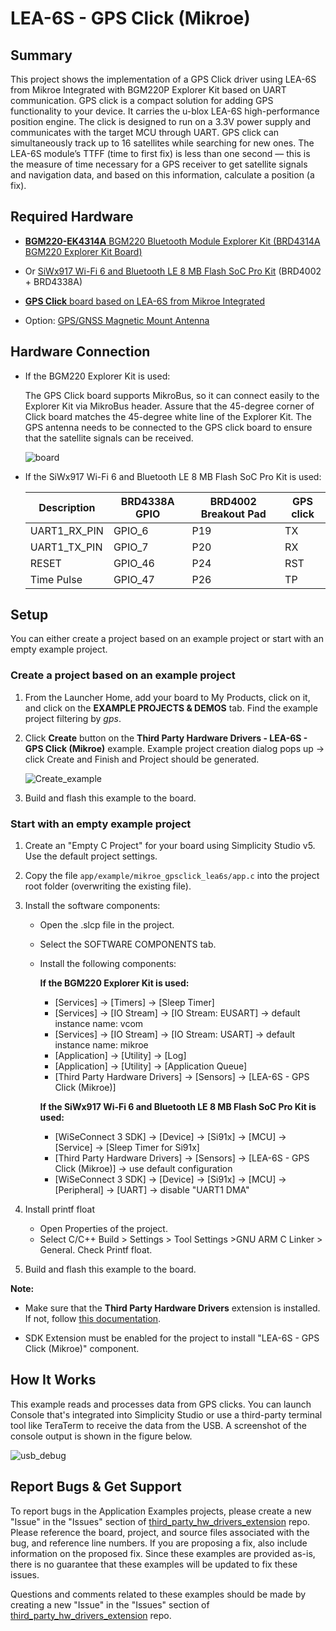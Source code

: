 # LEA-6S - GPS Click (Mikroe) #

## Summary ##

This project shows the implementation of a GPS Click driver using LEA-6S from Mikroe Integrated with BGM220P Explorer Kit based on UART communication.
GPS click is a compact solution for adding GPS functionality to your device. It carries the u-blox LEA-6S high-performance position engine. The click is designed to run on a 3.3V power supply and communicates with the target MCU through UART. GPS click can simultaneously track up to 16 satellites while searching for new ones. The LEA-6S module’s TTFF (time to first fix) is less than one second — this is the measure of time necessary for a GPS receiver to get satellite signals and navigation data, and based on this information, calculate a position (a fix).

## Required Hardware ##

- [**BGM220-EK4314A** BGM220 Bluetooth Module Explorer Kit (BRD4314A BGM220 Explorer Kit Board)](https://www.silabs.com/development-tools/wireless/bluetooth/bgm220-explorer-kit)

- Or [SiWx917 Wi-Fi 6 and Bluetooth LE 8 MB Flash SoC Pro Kit](https://www.silabs.com/development-tools/wireless/wi-fi/siwx917-pk6031a-wifi-6-bluetooth-le-soc-pro-kit) (BRD4002 + BRD4338A)

- [**GPS Click** board based on LEA-6S from Mikroe Integrated](https://www.mikroe.com/gps-click)

- Option: [GPS/GNSS Magnetic Mount Antenna](https://www.sparkfun.com/products/14986)

## Hardware Connection ##

- If the BGM220 Explorer Kit is used:

  The GPS Click board supports MikroBus, so it can connect easily to the Explorer Kit via MikroBus header. Assure that the 45-degree corner of Click board matches the 45-degree white line of the Explorer Kit. The GPS antenna needs to be connected to the GPS click board to ensure that the satellite signals can be received.

  ![board](image/hardware_connection.png "BGM220 Explorer Kit Board and GPS Click Board")

- If the SiWx917 Wi-Fi 6 and Bluetooth LE 8 MB Flash SoC Pro Kit is used:

  | Description  | BRD4338A GPIO   | BRD4002 Breakout Pad | GPS click   |
  | ------------ | --------------- | -------------------- | ----------- |
  | UART1_RX_PIN | GPIO_6          | P19                  | TX          |
  | UART1_TX_PIN | GPIO_7          | P20                  | RX          |
  | RESET        | GPIO_46         | P24                  | RST         |
  | Time Pulse   | GPIO_47         | P26                  | TP          |

## Setup ##

You can either create a project based on an example project or start with an empty example project.

### Create a project based on an example project ###

1. From the Launcher Home, add your board to My Products, click on it, and click on the **EXAMPLE PROJECTS & DEMOS** tab. Find the example project filtering by *gps*.

2. Click **Create** button on the **Third Party Hardware Drivers - LEA-6S - GPS Click (Mikroe)** example. Example project creation dialog pops up -> click Create and Finish and Project should be generated.

   ![Create_example](image/create_example.png)

3. Build and flash this example to the board.

### Start with an empty example project ###

1. Create an "Empty C Project" for your board using Simplicity Studio v5. Use the default project settings.

2. Copy the file `app/example/mikroe_gpsclick_lea6s/app.c` into the project root folder (overwriting the existing file).

3. Install the software components:

    - Open the .slcp file in the project.

    - Select the SOFTWARE COMPONENTS tab.

    - Install the following components:

      **If the BGM220 Explorer Kit is used:**

        - [Services] → [Timers] → [Sleep Timer]
        - [Services] → [IO Stream] → [IO Stream: EUSART] → default instance name: vcom
        - [Services] → [IO Stream] → [IO Stream: USART] → default instance name: mikroe
        - [Application] → [Utility] → [Log]
        - [Application] → [Utility] → [Application Queue]
        - [Third Party Hardware Drivers] → [Sensors] → [LEA-6S - GPS Click (Mikroe)]

      **If the SiWx917 Wi-Fi 6 and Bluetooth LE 8 MB Flash SoC Pro Kit is used:**

        - [WiSeConnect 3 SDK] → [Device] → [Si91x] → [MCU] → [Service] → [Sleep Timer for Si91x]
        - [Third Party Hardware Drivers] → [Sensors] → [LEA-6S - GPS Click (Mikroe)] → use default configuration
        - [WiSeConnect 3 SDK] → [Device] → [Si91x] → [MCU] → [Peripheral] → [UART] → disable "UART1 DMA"

4. Install printf float

    - Open Properties of the project.
    - Select C/C++ Build > Settings > Tool Settings >GNU ARM C Linker > General. Check Printf float.

5. Build and flash this example to the board.

**Note:**

- Make sure that the **Third Party Hardware Drivers** extension is installed. If not, follow [this documentation](https://github.com/SiliconLabs/third_party_hw_drivers_extension/blob/master/README.md#how-to-add-to-simplicity-studio-ide).

- SDK Extension must be enabled for the project to install "LEA-6S - GPS Click (Mikroe)" component.

## How It Works ##

This example reads and processes data from GPS clicks.
You can launch Console that's integrated into Simplicity Studio or use a third-party terminal tool like TeraTerm to receive the data from the USB. A screenshot of the console output is shown in the figure below.

![usb_debug](image/gps_log.png "USB Debug Output Data")

## Report Bugs & Get Support ##

To report bugs in the Application Examples projects, please create a new "Issue" in the "Issues" section of [third_party_hw_drivers_extension](https://github.com/SiliconLabs/third_party_hw_drivers_extension) repo. Please reference the board, project, and source files associated with the bug, and reference line numbers. If you are proposing a fix, also include information on the proposed fix. Since these examples are provided as-is, there is no guarantee that these examples will be updated to fix these issues.

Questions and comments related to these examples should be made by creating a new "Issue" in the "Issues" section of [third_party_hw_drivers_extension](https://github.com/SiliconLabs/third_party_hw_drivers_extension) repo.
